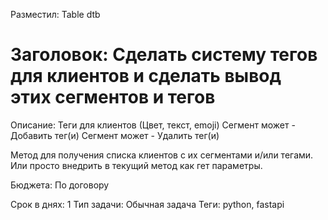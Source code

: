 Разместил: Table dtb

# Заголовок: Сделать систему тегов для клиентов и сделать вывод этих сегментов и тегов

Описание: Теги для клиентов (Цвет, текст, emoji)
Сегмент может - Добавить тег(и)
Сегмент может - Удалить тег(и)

Метод для получения списка клиентов с их сегментами и/или тегами.
Или просто внедрить в текущий метод как гет параметры.

Бюджета: По договору

Срок в днях: 1
Тип задачи:  Обычная задача
Теги: python, fastapi
